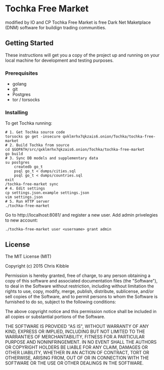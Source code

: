 # Tochka Free Market
modified by IO and CP
Tochka Free Market is free Dark Net Maketplace (DNM) software for buildign trading communities.

## Getting Started

These instructions will get you a copy of the project up and running on your local machine for development and testing purposes.

### Prerequisites

* golang
* git
* Postgres 
* tor / torsocks

### Installing

To get Tochka running:

```
# 1. Get Tochka source code
torsocks go get -insecure qxklmrhx7qkzais6.onion/Tochka/tochka-free-market
# 2. Build Tochka from source
cd $GOPATH/src/qxklmrhx7qkzais6.onion/Tochka/tochka-free-market
go build
# 3. Sync DB models and supplementary data
su postgres
    createdb go_t
    psql go_t < dumps/cities.sql
    psql go_t < dumps/countries.sql 
exit
/tochka-free-market sync
# 4. Edit settings
cp settings.json.example settings.json
vim settings.json
# 5. Run HTTP server
./tochka-free-market

```

Go to http://localhost:8081/ and register a new user. Add admin privelegies to new account:

```
./tochka-free-market user <username> grant admin
```

## License
 
The MIT License (MIT)

Copyright (c) 2015 Chris Kibble

Permission is hereby granted, free of charge, to any person obtaining a copy of this software and associated documentation files (the "Software"), to deal in the Software without restriction, including without limitation the rights to use, copy, modify, merge, publish, distribute, sublicense, and/or sell copies of the Software, and to permit persons to whom the Software is furnished to do so, subject to the following conditions:

The above copyright notice and this permission notice shall be included in all copies or substantial portions of the Software.

THE SOFTWARE IS PROVIDED "AS IS", WITHOUT WARRANTY OF ANY KIND, EXPRESS OR IMPLIED, INCLUDING BUT NOT LIMITED TO THE WARRANTIES OF MERCHANTABILITY, FITNESS FOR A PARTICULAR PURPOSE AND NONINFRINGEMENT. IN NO EVENT SHALL THE AUTHORS OR COPYRIGHT HOLDERS BE LIABLE FOR ANY CLAIM, DAMAGES OR OTHER LIABILITY, WHETHER IN AN ACTION OF CONTRACT, TORT OR OTHERWISE, ARISING FROM, OUT OF OR IN CONNECTION WITH THE SOFTWARE OR THE USE OR OTHER DEALINGS IN THE SOFTWARE.

